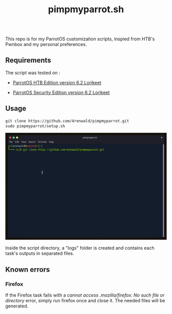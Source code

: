 <div align="center">
  <h1>pimpmyparrot.sh</h1>
    <br/>
  <br />
</div>

This repo is for my ParrotOS customization scripts, inspied from HTB's Pwnbox and my personal preferences.


## Requirements
The script was tested on :
- [ParrotOS HTB Edition version 6.2 Lorikeet](https://deb.parrot.sh/parrot/iso/6.2/Parrot-htb-6.2_amd64.iso)

- [ParrotOS Security Edition version 6.2 Lorikeet](https://deb.parrot.sh/parrot/iso/6.2/Parrot-security-6.2_amd64.iso)

##  Usage
```
git clone https://github.com/4renwald/pimpmyparrot.git
sudo pimpmyparrot/setup.sh
```
![](assets/images/setup.gif)

Inside the script directory, a "logs" folder is created and contains each task's outputs in separated files.

## Known errors
### Firefox
If the Firefox task fails with a *cannot access .mozilla/firefox: No such file or directory* error, simply run firefox once and close it. The needed files will be generated.
